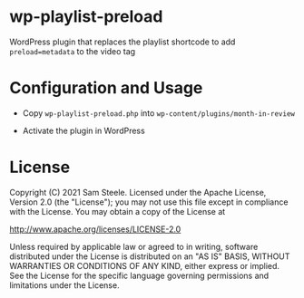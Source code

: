 # wp-playlist-preload

WordPress plugin that replaces the playlist shortcode to add `preload=metadata` to the video tag

# Configuration and Usage

* Copy `wp-playlist-preload.php` into `wp-content/plugins/month-in-review`

* Activate the plugin in WordPress

# License

Copyright (C) 2021 Sam Steele. Licensed under the Apache License, Version 2.0 (the "License"); you may not use this file except in compliance with the License. You may obtain a copy of the License at

http://www.apache.org/licenses/LICENSE-2.0

Unless required by applicable law or agreed to in writing, software distributed under the License is distributed on an "AS IS" BASIS, WITHOUT WARRANTIES OR CONDITIONS OF ANY KIND, either express or implied. See the License for the specific language governing permissions and limitations under the License.